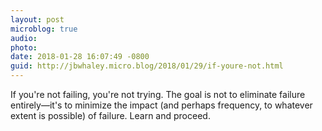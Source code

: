 ```yaml
---
layout: post
microblog: true
audio: 
photo: 
date: 2018-01-28 16:07:49 -0800
guid: http://jbwhaley.micro.blog/2018/01/29/if-youre-not.html
---
```

If you're not failing, you're not trying. The goal is not to eliminate failure entirely—it's to minimize the impact (and perhaps frequency, to whatever extent is possible) of failure. Learn and proceed.
